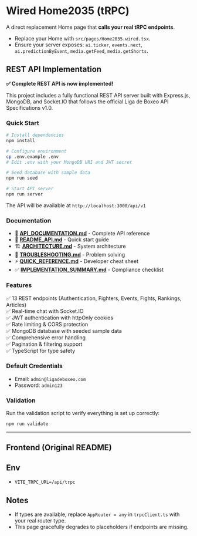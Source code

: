 
# Wired Home2035 (tRPC)
A direct replacement Home page that **calls your real tRPC endpoints**.
- Replace your Home with `src/pages/Home2035.wired.tsx`.
- Ensure your server exposes: `ai.ticker`, `events.next`, `ai.predictionByEvent`, `media.getFeed`, `media.getShorts`.

## REST API Implementation

**✅ Complete REST API is now implemented!**

This project includes a fully functional REST API server built with Express.js, MongoDB, and Socket.IO that follows the official Liga de Boxeo API Specifications v1.0.

### Quick Start

```bash
# Install dependencies
npm install

# Configure environment
cp .env.example .env
# Edit .env with your MongoDB URI and JWT secret

# Seed database with sample data
npm run seed

# Start API server
npm run server
```

The API will be available at `http://localhost:3000/api/v1`

### Documentation

- 📖 **[API_DOCUMENTATION.md](./API_DOCUMENTATION.md)** - Complete API reference
- 🚀 **[README_API.md](./README_API.md)** - Quick start guide
- 🏗️ **[ARCHITECTURE.md](./ARCHITECTURE.md)** - System architecture
- 🐛 **[TROUBLESHOOTING.md](./TROUBLESHOOTING.md)** - Problem solving
- ⚡ **[QUICK_REFERENCE.md](./QUICK_REFERENCE.md)** - Developer cheat sheet
- ✅ **[IMPLEMENTATION_SUMMARY.md](./IMPLEMENTATION_SUMMARY.md)** - Compliance checklist

### Features

✅ 13 REST endpoints (Authentication, Fighters, Events, Fights, Rankings, Articles)  
✅ Real-time chat with Socket.IO  
✅ JWT authentication with httpOnly cookies  
✅ Rate limiting & CORS protection  
✅ MongoDB database with seeded sample data  
✅ Comprehensive error handling  
✅ Pagination & filtering support  
✅ TypeScript for type safety  

### Default Credentials

- Email: `admin@ligadeboxeo.com`
- Password: `admin123`

### Validation

Run the validation script to verify everything is set up correctly:

```bash
npm run validate
```

---

## Frontend (Original README)

## Env
- `VITE_TRPC_URL=/api/trpc`

## Notes
- If types are available, replace `AppRouter = any` in `trpcClient.ts` with your real router type.
- This page gracefully degrades to placeholders if endpoints are missing.
